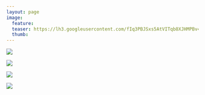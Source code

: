 ```yaml
---
layout: page
image:
  feature:
  teaser: https://lh3.googleusercontent.com/fIq3PBJSxs5AtVITqb8XJHMPBv4jufSAM0_i_Fzh0Ms=w245-h163-no
  thumb:
---
```


![](https://lh3.googleusercontent.com/KOVEBHa8Z91ZIAu8FDju1sItPpDExJKmDy9kOX9ErBY=w800)

![](https://lh3.googleusercontent.com/6iIlYPtk5_IUS_xpHsC6EG1nPjtAPgYvvsClGJLOEA=w800)

![](https://lh3.googleusercontent.com/k5HBAzOV5pAW8mM2_rURgej_QTy4RylEdfhEf6v05w=w800)

![](https://lh3.googleusercontent.com/5xEDifHw9ue4OWBB7bCy5eawUcrsLeMhFWYB4ltdqH8=w800)

